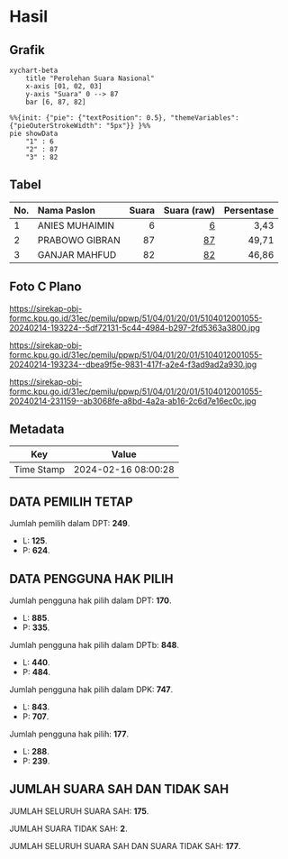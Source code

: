 # Hasil

## Grafik

```mermaid
xychart-beta
    title "Perolehan Suara Nasional"
    x-axis [01, 02, 03]
    y-axis "Suara" 0 --> 87
    bar [6, 87, 82]
```

```mermaid
%%{init: {"pie": {"textPosition": 0.5}, "themeVariables": {"pieOuterStrokeWidth": "5px"}} }%%
pie showData
    "1" : 6
    "2" : 87
    "3" : 82
```

## Tabel

| No. | Nama Paslon    | Suara | Suara (raw) | Persentase |
|:--- |:-------------- | -----:| -----------:| ----------:|
| 1   | ANIES MUHAIMIN | 6     | [6][p-1]    | 3,43       |
| 2   | PRABOWO GIBRAN | 87    | [87][p-2]   | 49,71      |
| 3   | GANJAR MAHFUD  | 82    | [82][p-3]   | 46,86      |


[p-1]: https://github.com/gigit-pemilu/pemilu-2024/blob/main/pilpres/hitung-suara/sub/51-bali/sub/04-gianyar/sub/01-sukawati/sub/2001-batubulan/sub/055-tps/sub/paslon-1.txt
[p-2]: https://github.com/gigit-pemilu/pemilu-2024/blob/main/pilpres/hitung-suara/sub/51-bali/sub/04-gianyar/sub/01-sukawati/sub/2001-batubulan/sub/055-tps/sub/paslon-2.txt
[p-3]: https://github.com/gigit-pemilu/pemilu-2024/blob/main/pilpres/hitung-suara/sub/51-bali/sub/04-gianyar/sub/01-sukawati/sub/2001-batubulan/sub/055-tps/sub/paslon-3.txt

## Foto C Plano

https://sirekap-obj-formc.kpu.go.id/31ec/pemilu/ppwp/51/04/01/20/01/5104012001055-20240214-193224--5df72131-5c44-4984-b297-2fd5363a3800.jpg

https://sirekap-obj-formc.kpu.go.id/31ec/pemilu/ppwp/51/04/01/20/01/5104012001055-20240214-193234--dbea9f5e-9831-417f-a2e4-f3ad9ad2a930.jpg

https://sirekap-obj-formc.kpu.go.id/31ec/pemilu/ppwp/51/04/01/20/01/5104012001055-20240214-231159--ab3068fe-a8bd-4a2a-ab16-2c6d7e16ec0c.jpg


## Metadata

| Key        | Value               |
| ---------- | ------------------- |
| Time Stamp | 2024-02-16 08:00:28 |


## DATA PEMILIH TETAP

Jumlah pemilih dalam DPT: **249**.
 * L: **125**.
 * P: **624**.

## DATA PENGGUNA HAK PILIH

Jumlah pengguna hak pilih dalam DPT: **170**.
 * L: **885**.
 * P: **335**.

Jumlah pengguna hak pilih dalam DPTb: **848**.
 * L: **440**.
 * P: **484**.

Jumlah pengguna hak pilih dalam DPK: **747**.
 * L: **843**.
 * P: **707**.

Jumlah pengguna hak pilih: **177**.
 * L: **288**.
 * P: **239**.

## JUMLAH SUARA SAH DAN TIDAK SAH

JUMLAH SELURUH SUARA SAH: **175**.

JUMLAH SUARA TIDAK SAH: **2**.

JUMLAH SELURUH SUARA SAH DAN SUARA TIDAK SAH: **177**.



